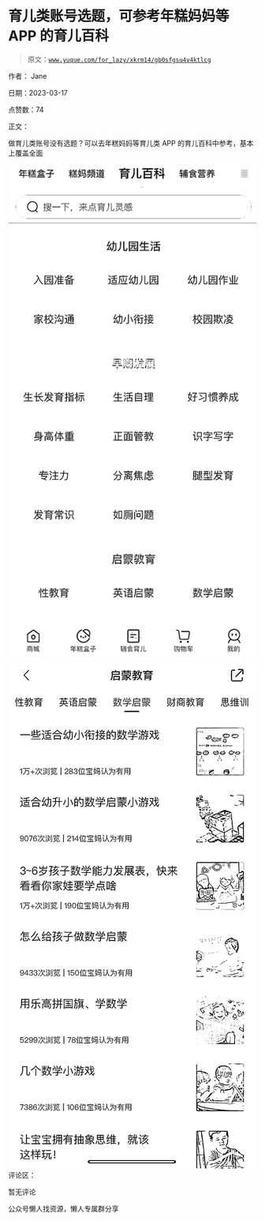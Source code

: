# 育儿类账号选题，可参考年糕妈妈等 APP 的育儿百科

> 原文：[`www.yuque.com/for_lazy/xkrm14/gb0sfgsu4v4ktlcg`](https://www.yuque.com/for_lazy/xkrm14/gb0sfgsu4v4ktlcg)



作者： Jane



日期：2023-03-17



点赞数：74

<ne-hole id="uf2fa2ec9" data-lake-id="uf2fa2ec9">

正文：



做育儿类账号没有选题？可以去年糕妈妈等育儿类 APP 的育儿百科中参考，基本上覆盖全面



![](img/704f648bab8e943329471a9150d76199.png)  <ne-p id="u4695490c" data-lake-id="u4695490c">![](img/4f10bfacff814c49ee4458c6ea85f8df.png)  <ne-hole id="uef53f04e" data-lake-id="uef53f04e"><ne-p id="u32ff7a3d" data-lake-id="u32ff7a3d">评论区：



暂无评论

<ne-hole id="udec603fd" data-lake-id="udec603fd">

公众号懒人找资源，懒人专属群分享

</ne-hole></ne-hole></ne-p></ne-p></ne-hole>